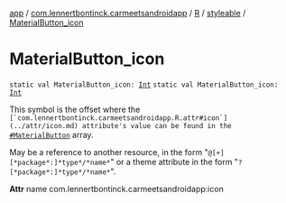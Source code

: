 [app](../../../index.md) / [com.lennertbontinck.carmeetsandroidapp](../../index.md) / [R](../index.md) / [styleable](index.md) / [MaterialButton_icon](./-material-button_icon.md)

# MaterialButton_icon

`static val MaterialButton_icon: `[`Int`](https://kotlinlang.org/api/latest/jvm/stdlib/kotlin/-int/index.html)
`static val MaterialButton_icon: `[`Int`](https://kotlinlang.org/api/latest/jvm/stdlib/kotlin/-int/index.html)

This symbol is the offset where the ``[`com.lennertbontinck.carmeetsandroidapp.R.attr#icon`](../attr/icon.md) attribute's value can be found in the ``[`#MaterialButton`](-material-button.md) array.

May be a reference to another resource, in the form "`@[+][*package*:]*type*/*name*`" or a theme attribute in the form "`?[*package*:]*type*/*name*`".

**Attr**
name com.lennertbontinck.carmeetsandroidapp:icon

